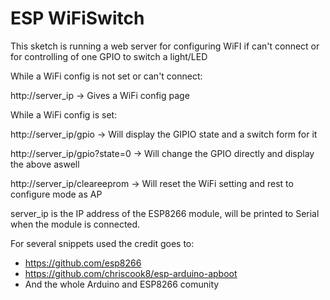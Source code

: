 # ESP WiFiSwitch
This sketch is running a web server for configuring WiFI if can't connect or for controlling of one GPIO to switch a light/LED

While a WiFi config is not set or can't connect:

  http://server_ip
    -> Gives a WiFi config page 
  
While a WiFi config is set:

  http://server_ip/gpio
    -> Will display the GIPIO state and a switch form for it
  
  http://server_ip/gpio?state=0
    -> Will change the GPIO directly and display the above aswell
  
  http://server_ip/cleareeprom 
    -> Will reset the WiFi setting and rest to configure mode as AP
  
server_ip is the IP address of the ESP8266 module, will be printed to Serial when the module is connected.

For several snippets used the credit goes to:
- https://github.com/esp8266
- https://github.com/chriscook8/esp-arduino-apboot
- And the whole Arduino and ESP8266 comunity
